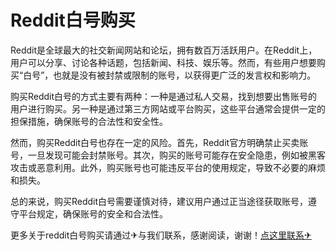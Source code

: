# Reddit白号购买

Reddit是全球最大的社交新闻网站和论坛，拥有数百万活跃用户。在Reddit上，用户可以分享、讨论各种话题，包括新闻、科技、娱乐等。然而，有些用户想要购买“白号”，也就是没有被封禁或限制的账号，以获得更广泛的发言权和影响力。

购买Reddit白号的方式主要有两种：一种是通过私人交易，找到想要出售账号的用户进行购买。另一种是通过第三方网站或平台购买，这些平台通常会提供一定的担保措施，确保账号的合法性和安全性。

然而，购买Reddit白号也存在一定的风险。首先，Reddit官方明确禁止买卖账号，一旦发现可能会封禁账号。其次，购买的账号可能存在安全隐患，例如被黑客攻击或恶意利用。此外，购买账号也可能违反平台的使用规定，导致不必要的麻烦和损失。

总的来说，购买Reddit白号需要谨慎对待，建议用户通过正当途径获取账号，遵守平台规定，确保账号的安全和合法性。

更多关于reddit白号购买请通过✈与我们联系，感谢阅读，谢谢！[点这里联系✈](https://sms.k02.cc)